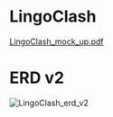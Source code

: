 # LingoClash
[LingoClash_mock_up.pdf](https://github.com/LingoClash/LingoClash/files/8192890/LingoClash_mock_up.pdf)

# ERD v2
![LingoClash_erd_v2](https://user-images.githubusercontent.com/24221801/157072046-11a56fc5-598a-42cc-b715-c5b20b4d1123.png)

